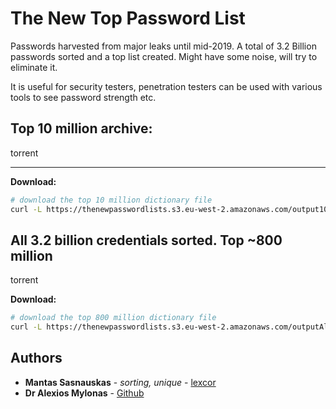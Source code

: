 # The New Top Password List

Passwords harvested from major leaks until mid-2019. A total of 3.2 Billion passwords sorted and a top list created. Might have some noise, will try to eliminate it.

It is useful for security testers, penetration testers can be used with various tools to see password strength etc.

## Top 10 million archive:
torrent
- - -
**Download:**
```bash
# download the top 10 million dictionary file
curl -L https://thenewpasswordlists.s3.eu-west-2.amazonaws.com/output10mil.txt.zip -o output10mil.txt.zip
```
## All 3.2 billion credentials sorted. Top ~800 million
torrent

**Download:**
```bash
# download the top 800 million dictionary file
curl -L https://thenewpasswordlists.s3.eu-west-2.amazonaws.com/outputAll.txt.zip -o outputAll.txt.zip
```

## Authors

* **Mantas Sasnauskas** - *sorting, unique* - [lexcor](https://github.com/lexcor)
* **Dr Alexios Mylonas** - [Github](https://github.com/milonis)
